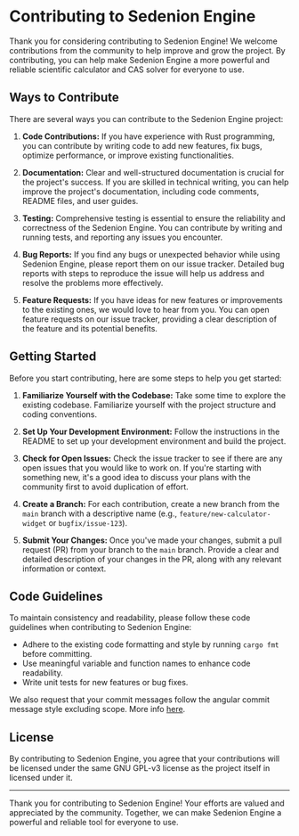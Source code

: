 # Contributing to Sedenion Engine

Thank you for considering contributing to Sedenion Engine! We welcome contributions from the community to help improve and grow the project. By contributing, you can help make Sedenion Engine a more powerful and reliable scientific calculator and CAS solver for everyone to use.

## Ways to Contribute

There are several ways you can contribute to the Sedenion Engine project:

1. **Code Contributions:** If you have experience with Rust programming, you can contribute by writing code to add new features, fix bugs, optimize performance, or improve existing functionalities.

2. **Documentation:** Clear and well-structured documentation is crucial for the project's success. If you are skilled in technical writing, you can help improve the project's documentation, including code comments, README files, and user guides.

3. **Testing:** Comprehensive testing is essential to ensure the reliability and correctness of the Sedenion Engine. You can contribute by writing and running tests, and reporting any issues you encounter.

4. **Bug Reports:** If you find any bugs or unexpected behavior while using Sedenion Engine, please report them on our issue tracker. Detailed bug reports with steps to reproduce the issue will help us address and resolve the problems more effectively.

5. **Feature Requests:** If you have ideas for new features or improvements to the existing ones, we would love to hear from you. You can open feature requests on our issue tracker, providing a clear description of the feature and its potential benefits.

## Getting Started

Before you start contributing, here are some steps to help you get started:

1. **Familiarize Yourself with the Codebase:** Take some time to explore the existing codebase. Familiarize yourself with the project structure and coding conventions.

2. **Set Up Your Development Environment:** Follow the instructions in the README to set up your development environment and build the project.

3. **Check for Open Issues:** Check the issue tracker to see if there are any open issues that you would like to work on. If you're starting with something new, it's a good idea to discuss your plans with the community first to avoid duplication of effort.

4. **Create a Branch:** For each contribution, create a new branch from the `main` branch with a descriptive name (e.g., `feature/new-calculator-widget` or `bugfix/issue-123`).

5. **Submit Your Changes:** Once you've made your changes, submit a pull request (PR) from your branch to the `main` branch. Provide a clear and detailed description of your changes in the PR, along with any relevant information or context.

## Code Guidelines

To maintain consistency and readability, please follow these code guidelines when contributing to Sedenion Engine:

- Adhere to the existing code formatting and style by running `cargo fmt` before committing.
- Use meaningful variable and function names to enhance code readability.
- Write unit tests for new features or bug fixes.

We also request that your commit messages follow the angular commit message style excluding scope. More info [here](https://gist.github.com/brianclements/841ea7bffdb01346392c).

## License

By contributing to Sedenion Engine, you agree that your contributions will be licensed under the same GNU GPL-v3 license as the project itself in licensed under it.

---

Thank you for contributing to Sedenion Engine! Your efforts are valued and appreciated by the community. Together, we can make Sedenion Engine a powerful and reliable tool for everyone to use.